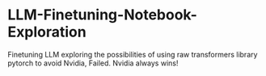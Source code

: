 # LLM-Finetuning-Notebook-Exploration
Finetuning LLM exploring the possibilities of using raw transformers library pytorch to avoid Nvidia, Failed.
Nvidia always wins!

